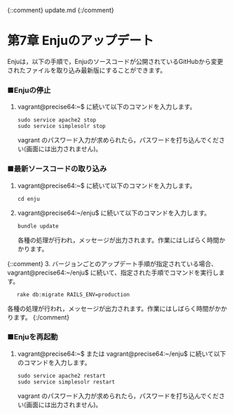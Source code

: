 {::comment} update.md {:/comment}
<a name="7" />

第7章 Enjuのアップデート
========================

Enjuは，以下の手順で，Enjuのソースコードが公開されているGitHubから変更されたファイルを取り込み最新版にすることができます。

### ■Enjuの停止

1. vagrant@precise64:~$ に続いて以下のコマンドを入力します。

       sudo service apache2 stop
       sudo service simplesolr stop

   vagrant のパスワード入力が求められたら，パスワードを打ち込んでください(画面には出力されません)。
       
### ■最新ソースコードの取り込み

1. vagrant@precise64:~$ に続いて以下のコマンドを入力します。

       cd enju

2. vagrant@precise64:~/enju$ に続いて以下のコマンドを入力します。

       bundle update

   各種の処理が行われ，メッセージが出力されます。作業にはしばらく時間かかります。

{::comment}
3. バージョンごとのアップデート手順が指定されている場合、 vagrant@precise64:~/enju$ に続いて、指定された手順でコマンドを実行します。

       rake db:migrate RAILS_ENV=production

   各種の処理が行われ，メッセージが出力されます。作業にはしばらく時間がかかります。
{:/comment}

### ■Enjuを再起動

1. vagrant@precise64:~$ または vagrant@precise64:~/enju$ に続いて以下のコマンドを入力します。

       sudo service apache2 restart
       sudo service simplesolr restart

   vagrant のパスワード入力が求められたら，パスワードを打ち込んでください(画面には出力されません)。
